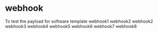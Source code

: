 # webhook
To test the payload for software template 
webhook1
webhook2
webhook2
webhook3
webhook4
webhook5
webhook6
webhook7
webhook8
